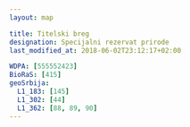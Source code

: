 ```yaml
---
layout: map

title: Titelski breg
designation: Specijalni rezervat prirode
last_modified_at: 2018-06-02T23:12:17+02:00

WDPA: [555552423]
BioRaS: [415]
geoSrbija:
  L1_183: [145]
  L1_302: [44]
  L1_362: [88, 89, 90]
---
```

